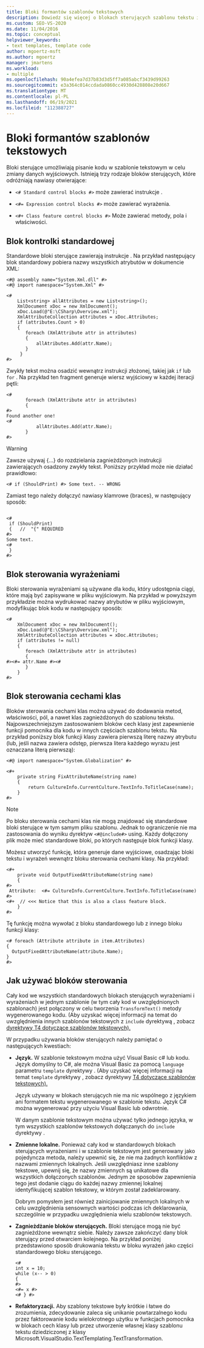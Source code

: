 ```yaml
---
title: Bloki formantów szablonów tekstowych
description: Dowiedz się więcej o blokach sterujących szablonu tekstu i o tym, jak bloki sterujące umożliwiają pisanie kodu w szablonie tekstowym w celu zmiany danych wyjściowych.
ms.custom: SEO-VS-2020
ms.date: 11/04/2016
ms.topic: conceptual
helpviewer_keywords:
- text templates, template code
author: mgoertz-msft
ms.author: mgoertz
manager: jmartens
ms.workload:
- multiple
ms.openlocfilehash: 90a4efea7d37b83d3d5ff7a085abcf3439d99263
ms.sourcegitcommit: e3a364c014ccdada0860cc4930d428808e20d667
ms.translationtype: MT
ms.contentlocale: pl-PL
ms.lasthandoff: 06/19/2021
ms.locfileid: "112388727"
---
```

# <a name="text-template-control-blocks"></a>Bloki formantów szablonów tekstowych
Bloki sterujące umożliwiają pisanie kodu w szablonie tekstowym w celu zmiany danych wyjściowych. Istnieją trzy rodzaje bloków sterujących, które odróżniają nawiasy otwierające:

- `<# Standard control blocks #>` może zawierać instrukcje .

- `<#= Expression control blocks #>` może zawierać wyrażenia.

- `<#+ Class feature control blocks #>` Może zawierać metody, pola i właściwości.

## <a name="standard-control-block"></a>Blok kontrolki standardowej
 Standardowe bloki sterujące zawierają instrukcje . Na przykład następujący blok standardowy pobiera nazwy wszystkich atrybutów w dokumencie XML:

```
<#@ assembly name="System.Xml.dll" #>
<#@ import namespace="System.Xml" #>

<#
    List<string> allAttributes = new List<string>();
    XmlDocument xDoc = new XmlDocument();
    xDoc.Load(@"E:\CSharp\Overview.xml");
    XmlAttributeCollection attributes = xDoc.Attributes;
    if (attributes.Count > 0)
    {
       foreach (XmlAttribute attr in attributes)
       {
           allAtributes.Add(attr.Name);
       }
     }
#>
```

 Zwykły tekst można osadzić wewnątrz instrukcji złożonej, takiej jak `if` lub `for` . Na przykład ten fragment generuje wiersz wyjściowy w każdej iteracji pętli:

```
<#
       foreach (XmlAttribute attr in attributes)
       {
#>
Found another one!
<#
           allAtributes.Add(attr.Name);
       }
#>
```

> [!WARNING]
> Zawsze używaj {...} do rozdzielania zagnieżdżonych instrukcji zawierających osadzony zwykły tekst. Poniższy przykład może nie działać prawidłowo:
>
> `<# if (ShouldPrint) #> Some text. -- WRONG`
>
> Zamiast tego należy dołączyć nawiasy klamrowe {braces}, w następujący sposób:

```

<#
 if (ShouldPrint)
 {   //  "{" REQUIRED
#>
Some text.
<#
 }
#>
```

## <a name="expression-control-block"></a>Blok sterowania wyrażeniami
 Bloki sterowania wyrażeniami są używane dla kodu, który udostępnia ciągi, które mają być zapisywane w pliku wyjściowym. Na przykład w powyższym przykładzie można wydrukować nazwy atrybutów w pliku wyjściowym, modyfikując blok kodu w następujący sposób:

```
<#
    XmlDocument xDoc = new XmlDocument();
    xDoc.Load(@"E:\CSharp\Overview.xml");
    XmlAttributeCollection attributes = xDoc.Attributes;
    if (attributes != null)
    {
       foreach (XmlAttribute attr in attributes)
       {
#><#= attr.Name #><#
       }
    }
#>
```

## <a name="class-feature-control-block"></a>Blok sterowania cechami klas
 Bloków sterowania cechami klas można używać do dodawania metod, właściwości, pól, a nawet klas zagnieżdżonych do szablonu tekstu. Najpowszechniejszym zastosowaniem bloków cech klasy jest zapewnienie funkcji pomocnika dla kodu w innych częściach szablonu tekstu. Na przykład poniższy blok funkcji klasy zawiera pierwszą literę nazwy atrybutu (lub, jeśli nazwa zawiera odstęp, pierwsza litera każdego wyrazu jest oznaczana literą pierwszą):

```
<#@ import namespace="System.Globalization" #>
```

```
<#+
    private string FixAttributeName(string name)
    {
        return CultureInfo.CurrentCulture.TextInfo.ToTitleCase(name);
    }
#>
```

> [!NOTE]
> Po bloku sterowania cechami klas nie mogą znajdować się standardowe bloki sterujące w tym samym pliku szablonu. Jednak to ograniczenie nie ma zastosowania do wyniku dyrektyw `<#@include#>` using. Każdy dołączony plik może mieć standardowe bloki, po których następuje blok funkcji klasy.

 Możesz utworzyć funkcję, która generuje dane wyjściowe, osadzając bloki tekstu i wyrażeń wewnątrz bloku sterowania cechami klasy. Na przykład:

```
<#+
    private void OutputFixedAttributeName(string name)
    {
#>
 Attribute:  <#= CultureInfo.CurrentCulture.TextInfo.ToTitleCase(name) #>
<#+  // <<< Notice that this is also a class feature block.
    }
#>
```

 Tę funkcję można wywołać z bloku standardowego lub z innego bloku funkcji klasy:

```
<# foreach (Attribute attribute in item.Attributes)
{
  OutputFixedAttributeName(attribute.Name);
}
#>
```

## <a name="how-to-use-control-blocks"></a>Jak używać bloków sterowania
 Cały kod we wszystkich standardowych blokach sterujących wyrażeniami i wyrażeniach w jednym szablonie (w tym cały kod w uwzględnionych szablonach) jest połączony w celu tworzenia `TransformText()` metody wygenerowanego kodu. (Aby uzyskać więcej informacji na temat do uwzględnienia innych szablonów tekstowych z `include` dyrektywą , zobacz [dyrektywy T4 dotyczące szablonów tekstowych).](../modeling/t4-text-template-directives.md)

 W przypadku używania bloków sterujących należy pamiętać o następujących kwestiach:

- **Język.** W szablonie tekstowym można użyć Visual Basic c# lub kodu. Język domyślny to C#, ale można Visual Basic za pomocą `language` parametru `template` dyrektywy . (Aby uzyskać więcej informacji na temat `template` dyrektywy , zobacz dyrektywy [T4 dotyczące szablonów tekstowych).](../modeling/t4-text-template-directives.md)

     Język używany w blokach sterujących nie ma nic wspólnego z językiem ani formatem tekstu wygenerowanego w szablonie tekstu. Język C# można wygenerować przy użyciu Visual Basic lub odwrotnie.

     W danym szablonie tekstowym można używać tylko jednego języka, w tym wszystkich szablonów tekstowych dołączanych do `include` dyrektywy .

- **Zmienne lokalne.** Ponieważ cały kod w standardowych blokach sterujących wyrażeniami i w szablonie tekstowym jest generowany jako pojedyncza metoda, należy upewnić się, że nie ma żadnych konfliktów z nazwami zmiennych lokalnych. Jeśli uwzględniasz inne szablony tekstowe, upewnij się, że nazwy zmiennych są unikatowe dla wszystkich dołączonych szablonów. Jednym ze sposobów zapewnienia tego jest dodanie ciągu do każdej nazwy zmiennej lokalnej identyfikującej szablon tekstowy, w którym został zadeklarowany.

     Dobrym pomysłem jest również zainicjowanie zmiennych lokalnych w celu uwzględnienia sensownych wartości podczas ich deklarowania, szczególnie w przypadku uwzględnienia wielu szablonów tekstowych.

- **Zagnieżdżanie bloków sterujących.** Bloki sterujące mogą nie być zagnieżdżone wewnątrz siebie. Należy zawsze zakończyć dany blok sterujący przed otwarciem kolejnego. Na przykład poniżej przedstawiono sposób drukowania tekstu w bloku wyrażeń jako części standardowego bloku sterującego.

    ```
    <#
    int x = 10;
    while (x-- > 0)
    {
    #>
    <#= x #>
    <# } #>
    ```

- **Refaktoryzacji.** Aby szablony tekstowe były krótkie i łatwe do zrozumienia, zdecydowanie zaleca się unikanie powtarzalnego kodu przez faktorowanie kodu wielokrotnego użytku w funkcjach pomocnika w blokach cech klasy lub przez utworzenie własnej klasy szablonu tekstu dziedziczonej z klasy Microsoft.VisualStudio.TextTemplating.TextTransformation.
